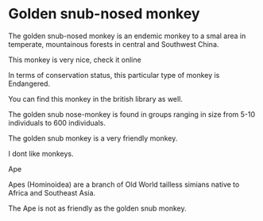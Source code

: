 Golden snub-nosed monkey
========================

The golden snub-nosed monkey is an endemic monkey to a smal area in temperate, mountainous forests in central and Southwest China.

This monkey is very nice, check it online

In terms of conservation status, this particular type of monkey is Endangered. 

You can find this monkey in the british library as well. 

The golden snub nose-monkey is found in groups ranging in size from 5-10 individuals to 600 individuals. 

The golden snub monkey is a very friendly monkey.  

I dont like monkeys.


Ape

Apes (Hominoidea) are a branch of Old World tailless simians native to Africa and Southeast Asia. 

The Ape is not as friendly as the golden snub monkey. 
